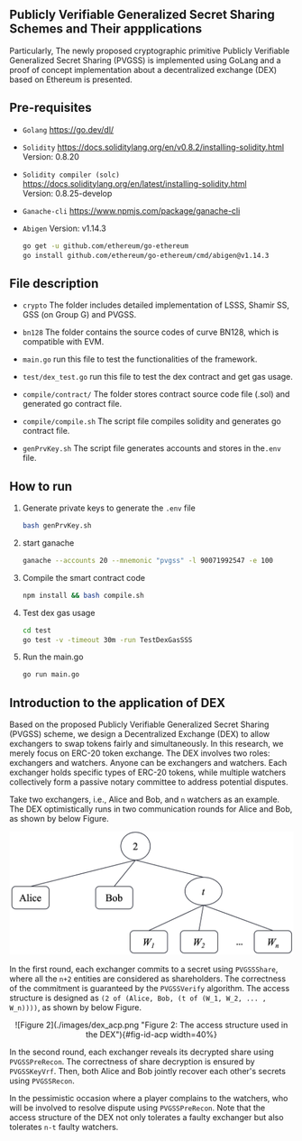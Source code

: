 ## Publicly Verifiable Generalized Secret Sharing Schemes and Their appplications

Particularly, The newly proposed cryptographic primitive Publicly Verifiable Generalized Secret Sharing (PVGSS) is implemented using GoLang and a proof of concept implementation about a decentralized exchange (DEX) based on Ethereum is presented.

## Pre-requisites

* `Golang`  https://go.dev/dl/   

* `Solidity`  https://docs.soliditylang.org/en/v0.8.2/installing-solidity.html  Version: 0.8.20

* `Solidity compiler (solc)`  https://docs.soliditylang.org/en/latest/installing-solidity.html  
Version: 0.8.25-develop

* `Ganache-cli`  https://www.npmjs.com/package/ganache-cli
    
* `Abigen`    Version: v1.14.3
    ```bash
    go get -u github.com/ethereum/go-ethereum
    go install github.com/ethereum/go-ethereum/cmd/abigen@v1.14.3
    ```

## File description
* `crypto`  The folder includes detailed implementation of LSSS, Shamir SS, GSS (on Group G) and PVGSS.

* `bn128`  The folder contains the source codes of curve BN128, which is compatible with EVM.
  
* `main.go`   run this file to test the functionalities of the framework.

* `test/dex_test.go` run this file to test the dex contract and get gas usage.

* `compile/contract/`  The folder stores contract source code file (.sol) and generated go contract file.

* `compile/compile.sh`  The script file compiles solidity and generates go contract file.

* `genPrvKey.sh`  The script file generates accounts and stores in the`.env` file.


## How to run

1. Generate private keys to generate the `.env` file

    ```bash
    bash genPrvKey.sh
    ```

2. start ganache

    ```bash
    ganache --accounts 20 --mnemonic "pvgss" -l 90071992547 -e 100
    ```

3. Compile the smart contract code

    ```bash
    npm install && bash compile.sh
    ```

4. Test dex gas usage

    ```bash
    cd test
    go test -v -timeout 30m -run TestDexGasSSS
    ```

5. Run the main.go
    ```bash
    go run main.go
    ```

## Introduction to the application of DEX

Based on the proposed Publicly Verifiable Generalized Secret Sharing (PVGSS) scheme, we design a Decentralized Exchange (DEX) to allow exchangers to swap tokens fairly and simultaneously. In this research, we merely focus on ERC-20 token exchange. The DEX involves two roles: exchangers and watchers. Anyone can be exchangers and watchers. Each exchanger holds specific types of ERC-20 tokens, while multiple watchers collectively form a passive notary committee to address potential disputes.

Take two exchangers, i.e., Alice and Bob, and `n` watchers as an example. The DEX optimistically runs in two communication rounds for Alice and Bob, as shown by below Figure. 

![Figure 1](https://github.com/scottocs/pvgss/blob/main/images/dex_acp.png?v=2)

In the first round, each exchanger commits to a secret using `PVGSSShare`, where all the `n+2` entities are considered as shareholders. The correctness of the commitment is guaranteed by the `PVGSSVerify` algorithm. The access structure is designed as `(2 of (Alice, Bob, (t of (W_1, W_2, ... , W_n))))`, as shown by below Figure. 

<center>
    ![Figure 2](./images/dex_acp.png "Figure 2: The access structure used in the DEX"){#fig-id-acp width=40%}
</center>

In the second round, each exchanger reveals its decrypted share using `PVGSSPreRecon`. The correctness of share decryption is ensured by `PVGSSKeyVrf`. Then, both Alice and Bob jointly recover each other's secrets using `PVGSSRecon`.

In the pessimistic occasion where a player complains to the watchers, who will be involved to resolve dispute using `PVGSSPreRecon`.
Note that the access structure of the DEX not only tolerates a faulty exchanger but also tolerates `n-t` faulty watchers.

